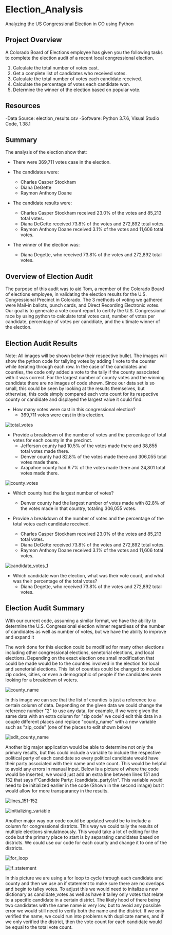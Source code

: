 # Election_Analysis
Analyzing the US Congressional Election in CO using Python

## Project Overview
A Colorado Board of Elections employee has given you the following tasks to complete the election audit of a recent local congressional election.

1. Calculate the total number of votes cast.
2. Get a complete list of candidates who received votes.
3. Calculate the total number of votes each candidate received.
4. Calculate the percentage of votes each candidate won.
5. Determine the winner of the election based on popular vote.

## Resources
-Data Source: election_results.csv
-Software: Python 3.7.6, Visual Studio Code, 1.38.1

## Summary
The analysis of the election show that:

- There were 369,711 votes case in the election.

- The candidates were:
   - Charles Casper Stockham
   - Diana DeGette
   - Raymon Anthony Doane

 - The candidate results were:
   - Charles Casper Stockham received 23.0% of the votes and 85,213 total votes.
   - Diana DeGette received 73.8% of the votes and 272,892 total votes.
   - Raymon Anthony Doane received 3.1% of the votes and 11,606 total votes.

- The winner of the election was:
  - Diana Degette, who received 73.8% of the votes and 272,892 total votes.

## Overview of Election Audit
The purpose of this audit was to aid Tom, a member of the Colorado Board of elections employee, in validating the election results for the U.S. Congressional Precinct in Colorado. The 3 methods of voting we gathered were Mail-in ballots, punch cards, and Direct Recording Electronic votes. Our goal is to generate a vote count report to certify the U.S. Congressional race by using python to calculate total votes cast, number of votes per candidate, percentage of votes per canddiate, and the ultimate winner of the election.
   
## Election Audit Results
Note: All images will be shown below their respective bullet. The images will show the python code for tallying votes by adding 1 vote to the counter while iterating through each row. In the case of the candidates and counties, the code only added a vote to the tally if the county associated with it was correct. For the largest number of county votes and the winning candidate there are no images of code shown. Since our data set is so small, this could be seen by looking at the results themselves, but otherwise, this code simply compared each vote count for its respective county or candidate and displayed the largest value it could find.

- How many votes were cast in this congressional election?
   - 369,711 votes were cast in this election.

![total_votes](https://github.com/tateml0000/Election_Analysis/blob/main/total_votes.png)

- Provide a breakdown of the number of votes and the percentage of total votes for each county in the precinct.
   - Jefferson county had 10.5% of the votes made there and 38,855 total votes made there.
   - Denver county had 82.8% of the votes made there and 306,055 total votes made there.
   - Arapahoe county had 6.7% of the votes made there and 24,801 total votes made there.

![county_votes](https://github.com/tateml0000/Election_Analysis/blob/main/county_votes.png)

- Which county had the largest number of votes?
   - Denver county had the largest number of votes made with 82.8% of the votes made in that country, totaling 306,055 votes.

- Provide a breakdown of the number of votes and the percentage of the total votes each candidate received.
   - Charles Casper Stockham received 23.0% of the votes and 85,213 total votes.
   - Diana DeGette received 73.8% of the votes and 272,892 total votes.
   - Raymon Anthony Doane received 3.1% of the votes and 11,606 total votes.

![candidate_votes_1](https://github.com/tateml0000/Election_Analysis/blob/main/candidate_votes_1.png)

- Which candidate won the election, what was their vote count, and what was their percentage of the total votes?
   - Diana Degette, who received 73.8% of the votes and 272,892 total votes.

## Election Audit Summary
With our current code, assuming a similar format, we have the ability to determine the U.S. Congressional election winner regardless of the number of candidates as well as number of votes, but we have the ability to improve and expand it

The work done for this election could be modified for many other elections including other congressional elections, senetorial elections, and local elections. Depending on the exact election one small modification that could be made would be to the counties involved in the election for local and senetorial elections. This list of counties could be changed to include zip codes, cities, or even a demographic of people if the candidates were looking for a breakdown of voters. 
   
![county_name](https://github.com/tateml0000/Election_Analysis/blob/main/county_name.png)
   
In this image we can see that the list of counties is just a reference to a certain column of data. Depending on the given data we could change the reference number "2" to use any data, for example, if we were given the same data with an extra column for "zip code" we could edit this data in a couple different places and replace "county_name" with a new variable such as "zip_code" (one of the places to edit shown below)
   
![edit_county_name](https://github.com/tateml0000/Election_Analysis/blob/main/edit_county_name.png)
   
Another big major application would be able to determine not only the primary results, but this could include a variable to include the respective political party of each candidate so every political candidate would have their party associated with their name and vote count. This would be helpful to avoid any errors in manual input. Below is a picture of where the code would be inserted, we would just add an extra line between lines 151 and 152 that says f"Candidate Party: {candidate_party}\n". This variable would need to be initialized earlier in the code (Shown in the second image) but it would allow for more transparancy in the results.

![lines_151-152](https://github.com/tateml0000/Election_Analysis/blob/main/line_151-152.png)

![initializing_variable](https://github.com/tateml0000/Election_Analysis/blob/main/initializing_variable.png)

Another major way our code could be updated would be to include a column for congressional districts. This way we could tally the results of multiple elections simulatneously. This would take a lot of editing for the code but the primary place to start is by separating candidates based on districts. We could use our code for each county and change it to one of the districts. 

![for_loop](https://github.com/tateml0000/Election_Analysis/blob/main/for_loop.png)

![if_statement](https://github.com/tateml0000/Election_Analysis/blob/main/if_statement.png)

In this picture we are using a for loop to cycle through each candidate and county and then we use an if statement to make sure there are no overlaps and begin to talley votes. To adjust this we would need to initalize a new dictionary as candidate_votes as well as have it talley only votes that relate to a specific candidate in a certain district. The likely hood of there being two candidates with the same name is very low, but to avoid any possible error we would still need to verify both the name and the district. If we only verified the name, we could run into problems with duplicate names, and if we only verified the district, then the vote count for each candidate would be equal to the total vote count.
